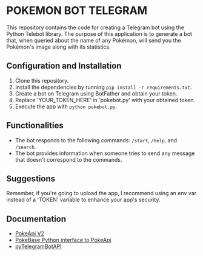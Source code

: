 # POKEMON BOT TELEGRAM

This repository contains the code for creating a Telegram bot using the Python Telebot library. The purpose of this application is to generate a bot that, when queried about the name of any Pokémon, will send you the Pokémon's image along with its statistics.


## Configuration and Installation
1. Clone this repository.
2. Install the dependencies by running `pip install -r requirements.txt`.
3. Create a bot on Telegram using BotFather and obtain your token.
4. Replace 'YOUR_TOKEN_HERE' in 'pokebot.py' with your obtained token.
5. Execute the app with `python pokebot.py`.


## Functionalities
- The bot responds to the following commands: `/start`, `/help`, and `/search`.
- The bot provides information when someone tries to send any message that doesn't correspond to the commands.

## Suggestions 
Remember, if you're going to upload the app, I recommend using an env var instead of a 'TOKEN' variable to enhance your app's security.

## Documentation
- [PokeApi V2](https://pokeapi.co/docs/v2)
- [PokeBase Python interface to PokeApi](https://github.com/PokeAPI/pokebase)
- [pyTelegramBotAPI](https://pytba.readthedocs.io/en/latest/)